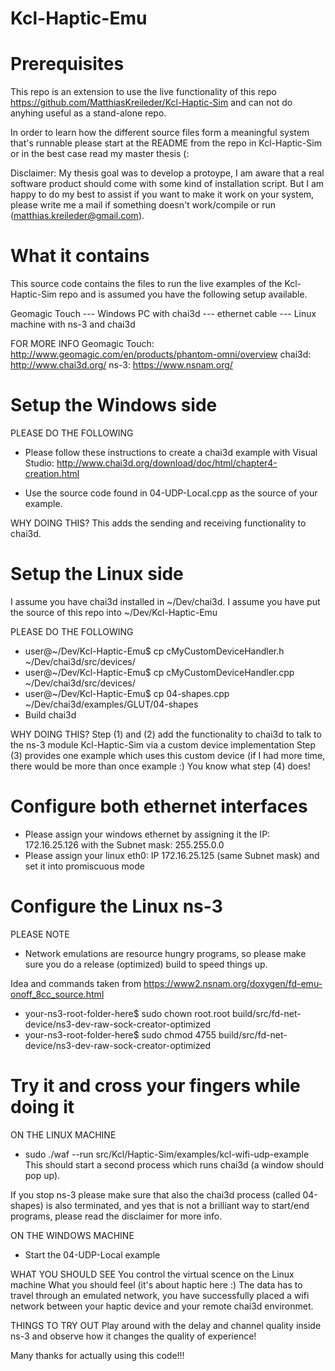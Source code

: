 # Kcl-Haptic-Emu

Prerequisites
=============

This repo is an extension to use the live functionality of this repo https://github.com/MatthiasKreileder/Kcl-Haptic-Sim and can not do anyhing useful as a stand-alone repo.

In order to learn how the different source files form a meaningful system that's runnable please start at the README from the repo in Kcl-Haptic-Sim or in the best case read my master thesis (:

Disclaimer: My thesis goal was to develop a protoype, I am aware that a real software product should come with some kind of installation script. But I am happy to do my best to assist if you want to make it work on your system, please write me a mail if something doesn't work/compile or run (matthias.kreileder@gmail.com).

What it contains
================

This source code contains the files to run the live examples of the Kcl-Haptic-Sim repo and is assumed you have the following setup available.

Geomagic Touch --- Windows PC with chai3d --- ethernet cable --- Linux machine with ns-3 and chai3d

FOR MORE INFO
Geomagic Touch: http://www.geomagic.com/en/products/phantom-omni/overview
chai3d: http://www.chai3d.org/
ns-3: https://www.nsnam.org/

Setup the Windows side
======================

PLEASE DO THE FOLLOWING
- Please follow these instructions to create a chai3d example with Visual Studio: http://www.chai3d.org/download/doc/html/chapter4-creation.html

- Use the source code found in 04-UDP-Local.cpp as the source of your example. 

WHY DOING THIS?
This adds the sending and receiving functionality to chai3d.

Setup the Linux side
====================
I assume you have chai3d installed in ~/Dev/chai3d.
I assume you have put the source of this repo into ~/Dev/Kcl-Haptic-Emu

PLEASE DO THE FOLLOWING
- user@~/Dev/Kcl-Haptic-Emu$ cp cMyCustomDeviceHandler.h ~/Dev/chai3d/src/devices/
- user@~/Dev/Kcl-Haptic-Emu$ cp cMyCustomDeviceHandler.cpp ~/Dev/chai3d/src/devices/
- user@~/Dev/Kcl-Haptic-Emu$ cp 04-shapes.cpp ~/Dev/chai3d/examples/GLUT/04-shapes
- Build chai3d

WHY DOING THIS?
Step (1) and (2) add the functionality to chai3d to talk to the ns-3 module Kcl-Haptic-Sim via a custom device implementation
Step (3) provides one example which uses this custom device (if I had more time, there would be more than once example :)
You know what step (4) does!

Configure both ethernet interfaces
==================================
- Please assign your windows ethernet by assigning it the IP: 172.16.25.126 with the Subnet mask: 255.255.0.0
- Please assign your linux eth0: IP 172.16.25.125 (same Subnet mask) and set it into promiscuous mode

Configure the Linux ns-3
========================

PLEASE NOTE
- Network emulations are resource hungry programs, so please make sure you do a release (optimized) build to speed things up.

Idea and commands taken from https://www2.nsnam.org/doxygen/fd-emu-onoff_8cc_source.html
- your-ns3-root-folder-here$ sudo chown root.root build/src/fd-net-device/ns3-dev-raw-sock-creator-optimized
- your-ns3-root-folder-here$ sudo chmod 4755 build/src/fd-net-device/ns3-dev-raw-sock-creator-optimized

Try it and cross your fingers while doing it
============================================

ON THE LINUX MACHINE
- sudo ./waf --run src/Kcl/Haptic-Sim/examples/kcl-wifi-udp-example
This should start a second process which runs chai3d (a window should pop up).

If you stop ns-3 please make sure that also the chai3d process (called 04-shapes) is also terminated, and yes that is not a brilliant way to start/end programs, please read the disclaimer for more info.

ON THE WINDOWS MACHINE
- Start the 04-UDP-Local example

WHAT YOU SHOULD SEE
You control the virtual scence on the Linux machine
What you should feel (it's about haptic here :)
The data has to travel through an emulated network, you have successfully placed a wifi network between your haptic device and your remote chai3d environmet.

THINGS TO TRY OUT
Play around with the delay and channel quality inside ns-3 and observe how it changes the quality of experience!

Many thanks for actually using this code!!!
